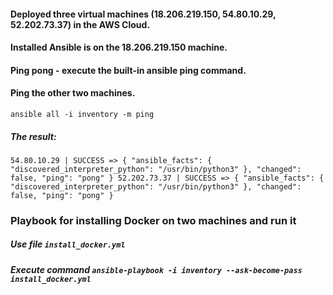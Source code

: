 #### Deployed three virtual machines (18.206.219.150, 54.80.10.29, 52.202.73.37) in the AWS Cloud.   
#### Installed Ansible is on the 18.206.219.150 machine.  

#### Ping pong - execute the built-in ansible ping command.   
#### Ping the other two machines.  


``ansible all -i inventory -m ping``  

##### The result:  

``54.80.10.29 | SUCCESS => {
    "ansible_facts": {
        "discovered_interpreter_python": "/usr/bin/python3"
    },
    "changed": false,
    "ping": "pong"
}
52.202.73.37 | SUCCESS => {
    "ansible_facts": {
        "discovered_interpreter_python": "/usr/bin/python3"
    },
    "changed": false,
    "ping": "pong"
}``  

### Playbook for installing Docker on two machines and run it  

##### Use file ``install_docker.yml``  

##### Execute command ``ansible-playbook -i inventory --ask-become-pass install_docker.yml``  
